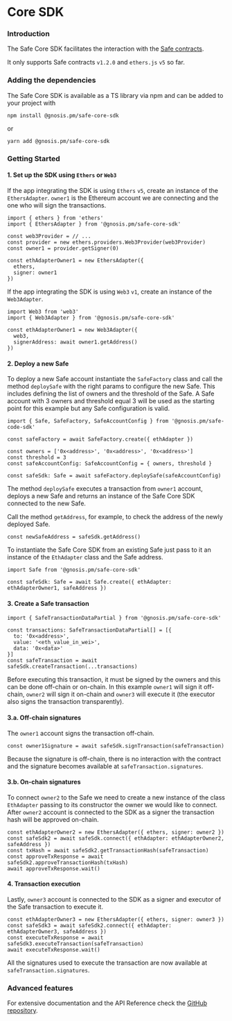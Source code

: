 # Core SDK

### Introduction

The Safe Core SDK facilitates the interaction with the [Safe contracts](https://github.com/gnosis/safe-contracts).

It only supports Safe contracts `v1.2.0` and `ethers.js` `v5` so far.

### Adding the dependencies

The Safe Core SDK is available as a TS library via npm and can be added to your project with

```
npm install @gnosis.pm/safe-core-sdk
```

or

```
yarn add @gnosis.pm/safe-core-sdk
```

### Getting Started

#### 1. Set up the SDK using `Ethers` or `Web3`

If the app integrating the SDK is using `Ethers` `v5`, create an instance of the `EthersAdapter`. `owner1` is the Ethereum account we are connecting and the one who will sign the transactions.

```
import { ethers } from 'ethers'
import { EthersAdapter } from '@gnosis.pm/safe-core-sdk'

const web3Provider = // ...
const provider = new ethers.providers.Web3Provider(web3Provider)
const owner1 = provider.getSigner(0)

const ethAdapterOwner1 = new EthersAdapter({
  ethers,
  signer: owner1
})
```

If the app integrating the SDK is using `Web3` `v1`, create an instance of the `Web3Adapter`.

```
import Web3 from 'web3'
import { Web3Adapter } from '@gnosis.pm/safe-core-sdk'

const ethAdapterOwner1 = new Web3Adapter({
  web3,
  signerAddress: await owner1.getAddress()
})
```

#### 2. Deploy a new Safe

To deploy a new Safe account instantiate the `SafeFactory` class and call the method `deploySafe` with the right params to configure the new Safe. This includes defining the list of owners and the threshold of the Safe. A Safe account with 3 owners and threshold equal 3 will be used as the starting point for this example but any Safe configuration is valid.

```
import { Safe, SafeFactory, SafeAccountConfig } from '@gnosis.pm/safe-code-sdk'

const safeFactory = await SafeFactory.create({ ethAdapter })

const owners = ['0x<address>', '0x<address>', '0x<address>']
const threshold = 3
const safeAccountConfig: SafeAccountConfig = { owners, threshold }

const safeSdk: Safe = await safeFactory.deploySafe(safeAccountConfig)
```

The method `deploySafe` executes a transaction from `owner1` account, deploys a new Safe and returns an instance of the Safe Core SDK connected to the new Safe.

Call the method `getAddress`, for example, to check the address of the newly deployed Safe.

```
const newSafeAddress = safeSdk.getAddress()
```

To instantiate the Safe Core SDK from an existing Safe just pass to it an instance of the `EthAdapter` class and the Safe address.

```
import Safe from '@gnosis.pm/safe-core-sdk'

const safeSdk: Safe = await Safe.create({ ethAdapter: ethAdapterOwner1, safeAddress })
```

#### 3. Create a Safe transaction

```
import { SafeTransactionDataPartial } from '@gnosis.pm/safe-core-sdk'

const transactions: SafeTransactionDataPartial[] = [{
  to: '0x<address>',
  value: '<eth_value_in_wei>',
  data: '0x<data>'
}]
const safeTransaction = await safeSdk.createTransaction(...transactions)
```

Before executing this transaction, it must be signed by the owners and this can be done off-chain or on-chain. In this example `owner1` will sign it off-chain, `owner2` will sign it on-chain and `owner3` will execute it (the executor also signs the transaction transparently).

#### 3.a. Off-chain signatures

The `owner1` account signs the transaction off-chain.

```
const owner1Signature = await safeSdk.signTransaction(safeTransaction)
```

Because the signature is off-chain, there is no interaction with the contract and the signature becomes available at `safeTransaction.signatures`.

#### 3.b. On-chain signatures

To connect `owner2` to the Safe we need to create a new instance of the class `EthAdapter` passing to its constructor the owner we would like to connect. After `owner2` account is connected to the SDK as a signer the transaction hash will be approved on-chain.

```
const ethAdapterOwner2 = new EthersAdapter({ ethers, signer: owner2 })
const safeSdk2 = await safeSdk.connect({ ethAdapter: ethAdapterOwner2, safeAddress })
const txHash = await safeSdk2.getTransactionHash(safeTransaction)
const approveTxResponse = await safeSdk2.approveTransactionHash(txHash)
await approveTxResponse.wait()
```

#### 4. Transaction execution

Lastly, `owner3` account is connected to the SDK as a signer and executor of the Safe transaction to execute it.

```
const ethAdapterOwner3 = new EthersAdapter({ ethers, signer: owner3 })
const safeSdk3 = await safeSdk2.connect({ ethAdapter: ethAdapterOwner3, safeAddress })
const executeTxResponse = await safeSdk3.executeTransaction(safeTransaction)
await executeTxResponse.wait()
```

All the signatures used to execute the transaction are now available at `safeTransaction.signatures`.

### Advanced features

For extensive documentation and the API Reference check the [GitHub repository](https://github.com/gnosis/safe-core-sdk).
